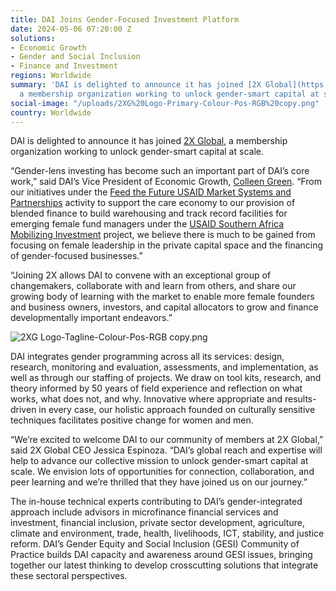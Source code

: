 ```yaml
---
title: DAI Joins Gender-Focused Investment Platform
date: 2024-05-06 07:20:00 Z
solutions:
- Economic Growth
- Gender and Social Inclusion
- Finance and Investment
regions: Worldwide
summary: 'DAI is delighted to announce it has joined [2X Global](https://www.2xglobal.org/),
  a membership organization working to unlock gender-smart capital at scale. '
social-image: "/uploads/2XG%20Logo-Primary-Colour-Pos-RGB%20copy.png"
country: Worldwide
---
```


DAI is delighted to announce it has joined [2X Global](https://www.2xglobal.org/), a membership organization working to unlock gender-smart capital at scale. 

“Gender-lens investing has become such an important part of DAI’s core work,” said DAI’s Vice President of Economic Growth, [Colleen Green](https://www.dai.com/who-we-are/our-team/colleen-green). “From our initiatives under the [Feed the Future USAID Market Systems and Partnerships](https://www.dai.com/our-work/projects/worldwide-market-systems-and-partnerships-msp) activity to support the care economy to our provision of blended finance to build warehousing and track record facilities for emerging female fund managers under the [USAID Southern Africa Mobilizing Investment](https://www.dai.com/our-work/projects/southern-africa-mobilizing-investment) project, we believe there is much to be gained from focusing on female leadership in the private capital space and the financing of gender-focused businesses.” 

“Joining 2X allows DAI to convene with an exceptional group of changemakers, collaborate with and learn from others, and share our growing body of learning with the market to enable more female founders and business owners, investors, and capital allocators to grow and finance developmentally important endeavors.” 

![2XG Logo-Tagline-Colour-Pos-RGB copy.png](/uploads/2XG%20Logo-Tagline-Colour-Pos-RGB%20copy.png)

DAI integrates gender programming across all its services: design, research, monitoring and evaluation, assessments, and implementation, as well as through our staffing of projects. We draw on tool kits, research, and theory informed by 50 years of field experience and reflection on what works, what does not, and why. Innovative where appropriate and results-driven in every case, our holistic approach founded on culturally sensitive techniques facilitates positive change for women and men.

“We’re excited to welcome DAI to our community of members at 2X Global,” said 2X Global CEO Jessica Espinoza. “DAI’s global reach and expertise will help to advance our collective mission to unlock gender-smart capital at scale. We envision lots of opportunities for connection, collaboration, and peer learning and we’re thrilled that they have joined us on our journey.”

The in-house technical experts contributing to DAI’s gender-integrated approach include advisors in microfinance financial services and investment, financial inclusion, private sector development, agriculture, climate and environment, trade, health, livelihoods, ICT, stability, and justice reform. DAI’s Gender Equity and Social Inclusion (GESI) Community of Practice builds DAI capacity and awareness around GESI issues, bringing together our latest thinking to develop crosscutting solutions that integrate these sectoral perspectives.